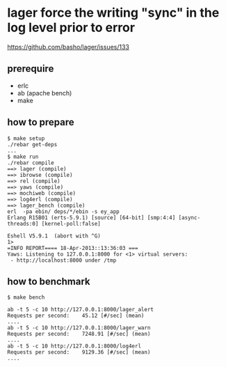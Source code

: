 lager force the writing "sync" in the log level prior to error
=====

https://github.com/basho/lager/issues/133

prerequire
----
* erlc
* ab (apache bench)
* make

how to prepare
----
    $ make setup
	./rebar get-deps
    ...
    $ make run
    ./rebar compile
    ==> lager (compile)
    ==> ibrowse (compile)
    ==> rel (compile)
    ==> yaws (compile)
    ==> mochiweb (compile)
    ==> log4erl (compile)
    ==> lager_bench (compile)
    erl  -pa ebin/ deps/*/ebin -s ey_app
    Erlang R15B01 (erts-5.9.1) [source] [64-bit] [smp:4:4] [async-threads:0] [kernel-poll:false]

    Eshell V5.9.1  (abort with ^G)
    1> 
    =INFO REPORT==== 18-Apr-2013::13:36:03 ===
    Yaws: Listening to 127.0.0.1:8000 for <1> virtual servers:
     - http://localhost:8000 under /tmp

how to benchmark
----
    $ make bench

    ab -t 5 -c 10 http://127.0.0.1:8000/lager_alert
    Requests per second:    45.12 [#/sec] (mean)
    ....
    ab -t 5 -c 10 http://127.0.0.1:8000/lager_warn
    Requests per second:    7248.91 [#/sec] (mean)
    ....
    ab -t 5 -c 10 http://127.0.0.1:8000/log4erl
    Requests per second:    9129.36 [#/sec] (mean)
    ....


